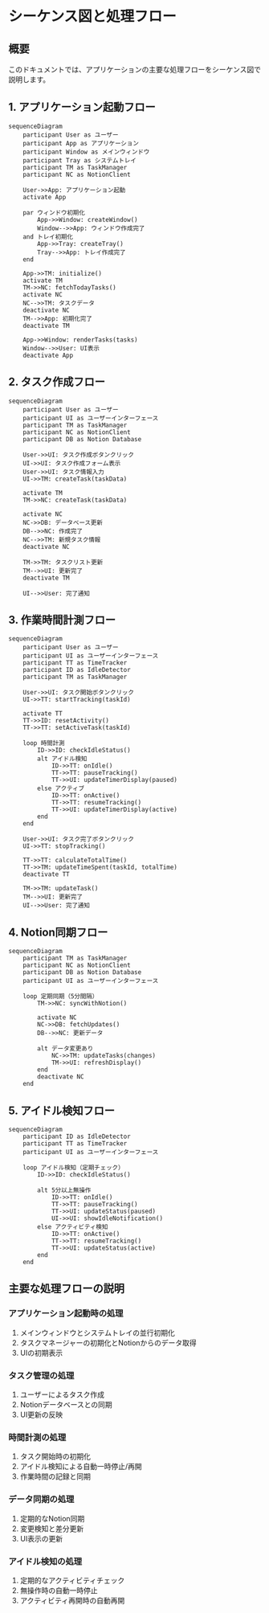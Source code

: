 # シーケンス図と処理フロー

## 概要
このドキュメントでは、アプリケーションの主要な処理フローをシーケンス図で説明します。

## 1. アプリケーション起動フロー

```mermaid
sequenceDiagram
    participant User as ユーザー
    participant App as アプリケーション
    participant Window as メインウィンドウ
    participant Tray as システムトレイ
    participant TM as TaskManager
    participant NC as NotionClient
    
    User->>App: アプリケーション起動
    activate App
    
    par ウィンドウ初期化
        App->>Window: createWindow()
        Window-->>App: ウィンドウ作成完了
    and トレイ初期化
        App->>Tray: createTray()
        Tray-->>App: トレイ作成完了
    end
    
    App->>TM: initialize()
    activate TM
    TM->>NC: fetchTodayTasks()
    activate NC
    NC-->>TM: タスクデータ
    deactivate NC
    TM-->>App: 初期化完了
    deactivate TM
    
    App->>Window: renderTasks(tasks)
    Window-->>User: UI表示
    deactivate App
```

## 2. タスク作成フロー

```mermaid
sequenceDiagram
    participant User as ユーザー
    participant UI as ユーザーインターフェース
    participant TM as TaskManager
    participant NC as NotionClient
    participant DB as Notion Database
    
    User->>UI: タスク作成ボタンクリック
    UI->>UI: タスク作成フォーム表示
    User->>UI: タスク情報入力
    UI->>TM: createTask(taskData)
    
    activate TM
    TM->>NC: createTask(taskData)
    
    activate NC
    NC->>DB: データベース更新
    DB-->>NC: 作成完了
    NC-->>TM: 新規タスク情報
    deactivate NC
    
    TM->>TM: タスクリスト更新
    TM-->>UI: 更新完了
    deactivate TM
    
    UI-->>User: 完了通知
```

## 3. 作業時間計測フロー

```mermaid
sequenceDiagram
    participant User as ユーザー
    participant UI as ユーザーインターフェース
    participant TT as TimeTracker
    participant ID as IdleDetector
    participant TM as TaskManager
    
    User->>UI: タスク開始ボタンクリック
    UI->>TT: startTracking(taskId)
    
    activate TT
    TT->>ID: resetActivity()
    TT->>TT: setActiveTask(taskId)
    
    loop 時間計測
        ID->>ID: checkIdleStatus()
        alt アイドル検知
            ID->>TT: onIdle()
            TT->>TT: pauseTracking()
            TT->>UI: updateTimerDisplay(paused)
        else アクティブ
            ID->>TT: onActive()
            TT->>TT: resumeTracking()
            TT->>UI: updateTimerDisplay(active)
        end
    end
    
    User->>UI: タスク完了ボタンクリック
    UI->>TT: stopTracking()
    
    TT->>TT: calculateTotalTime()
    TT->>TM: updateTimeSpent(taskId, totalTime)
    deactivate TT
    
    TM->>TM: updateTask()
    TM-->>UI: 更新完了
    UI-->>User: 完了通知
```

## 4. Notion同期フロー

```mermaid
sequenceDiagram
    participant TM as TaskManager
    participant NC as NotionClient
    participant DB as Notion Database
    participant UI as ユーザーインターフェース
    
    loop 定期同期（5分間隔）
        TM->>NC: syncWithNotion()
        
        activate NC
        NC->>DB: fetchUpdates()
        DB-->>NC: 更新データ
        
        alt データ変更あり
            NC->>TM: updateTasks(changes)
            TM->>UI: refreshDisplay()
        end
        deactivate NC
    end
```

## 5. アイドル検知フロー

```mermaid
sequenceDiagram
    participant ID as IdleDetector
    participant TT as TimeTracker
    participant UI as ユーザーインターフェース
    
    loop アイドル検知（定期チェック）
        ID->>ID: checkIdleStatus()
        
        alt 5分以上無操作
            ID->>TT: onIdle()
            TT->>TT: pauseTracking()
            TT->>UI: updateStatus(paused)
            UI->>UI: showIdleNotification()
        else アクティビティ検知
            ID->>TT: onActive()
            TT->>TT: resumeTracking()
            TT->>UI: updateStatus(active)
        end
    end
```

## 主要な処理フローの説明

### アプリケーション起動時の処理
1. メインウィンドウとシステムトレイの並行初期化
2. タスクマネージャーの初期化とNotionからのデータ取得
3. UIの初期表示

### タスク管理の処理
1. ユーザーによるタスク作成
2. Notionデータベースとの同期
3. UI更新の反映

### 時間計測の処理
1. タスク開始時の初期化
2. アイドル検知による自動一時停止/再開
3. 作業時間の記録と同期

### データ同期の処理
1. 定期的なNotion同期
2. 変更検知と差分更新
3. UI表示の更新

### アイドル検知の処理
1. 定期的なアクティビティチェック
2. 無操作時の自動一時停止
3. アクティビティ再開時の自動再開 